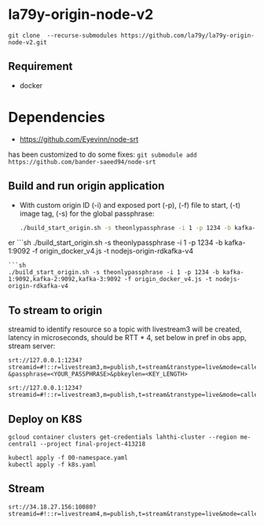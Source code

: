 # la79y-origin-node-v2
`git clone  --recurse-submodules https://github.com/la79y/la79y-origin-node-v2.git`

## Requirement
- docker

# Dependencies
- https://github.com/Eyevinn/node-srt

has been customized to do some fixes:
`git submodule add https://github.com/bander-saeed94/node-srt`

## Build and run origin application
- With custom origin ID (-i) and exposed port (-p),  (-f) file to start, (-t) image tag, (-s) for the global passphrase:
  ```sh
  ./build_start_origin.sh -s theonlypassphrase -i 1 -p 1234 -b kafka-server:9092 -f origin_docker_v4.js -t nodejs-origin-rdkafka-v4
  ```
er  ```sh
  ./build_start_origin.sh -s theonlypassphrase -i 1 -p 1234 -b kafka-1:9092 -f origin_docker_v4.js -t nodejs-origin-rdkafka-v4
  ```
  ```sh
  ./build_start_origin.sh -s theonlypassphrase -i 1 -p 1234 -b kafka-1:9092,kafka-2:9092,kafka-3:9092 -f origin_docker_v4.js -t nodejs-origin-rdkafka-v4
  ```

## To stream to origin
streamid to identify resource so a topic with livestream3 will be created, latency in microseconds, should be RTT * 4, set below in pref in obs app, stream server:     
```
srt://127.0.0.1:1234?streamid=#!::r=livestream3,m=publish,t=stream&transtype=live&mode=caller&latency=3200000
&passphrase=<YOUR_PASSPHRASE>&pbkeylen=<KEY_LENGTH>
```
```shell
srt://127.0.0.1:1234?streamid=#!::r=livestream3,m=publish,t=stream&transtype=live&mode=caller&latency=3200000&passphrase=theonlypassphrase&pbkeylen=16
```


## Deploy on K8S
```shell
gcloud container clusters get-credentials lahthi-cluster --region me-central1 --project final-project-413218
```
```shell
kubectl apply -f 00-namespace.yaml
kubectl apply -f k8s.yaml
```


## Stream
```shell
srt://34.18.27.156:10080?streamid=#!::r=livestream4,m=publish,t=stream&transtype=live&mode=caller&latency=1000&passphrase=theonlypassphrase&pbkeylen=16
```